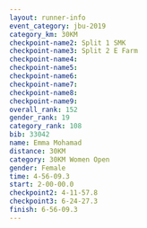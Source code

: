 ```yaml
---
layout: runner-info 
event_category: jbu-2019 
category_km: 30KM 
checkpoint-name2: Split 1 SMK 
checkpoint-name3: Split 2 E Farm 
checkpoint-name4: 
checkpoint-name5: 
checkpoint-name6: 
checkpoint-name7: 
checkpoint-name8: 
checkpoint-name9: 
overall_rank: 152
gender_rank: 19
category_rank: 108
bib: 33042
name: Emma Mohamad
distance: 30KM
category: 30KM Women Open
gender: Female
time: 4-56-09.3
start: 2-00-00.0
checkpoint2: 4-11-57.8
checkpoint3: 6-24-27.3
finish: 6-56-09.3
---
```

